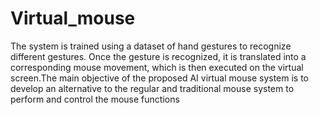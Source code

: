 # Virtual_mouse
 The system is trained using a dataset of hand gestures to recognize different  gestures. Once the gesture is recognized, it is translated into a corresponding  mouse movement, which is then executed on the virtual screen.The main objective  of the proposed AI virtual mouse system is to develop an alternative to the regular  and traditional mouse system to perform and control the mouse functions
